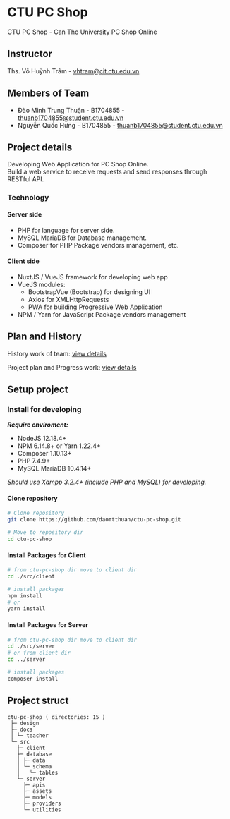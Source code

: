 # CTU PC Shop

CTU PC Shop - Can Tho University PC Shop Online

## Instructor

Ths. Võ Huỳnh Trâm - vhtram@cit.ctu.edu.vn

## Members of Team

- Đào Minh Trung Thuận - B1704855 - thuanb1704855@student.ctu.edu.vn
- Nguyễn Quốc Hưng - B1704855 - thuanb1704855@student.ctu.edu.vn

## Project details

Developing Web Application for PC Shop Online.\
Build a web service to receive requests and send responses through RESTful API.

### Technology

#### Server side

- PHP for language for server side.
- MySQL MariaDB for Database management.
- Composer for PHP Package vendors management, etc.

#### Client side

- NuxtJS / VueJS framework for developing web app
- VueJS modules:
  - BootstrapVue (Bootstrap) for designing UI
  - Axios for XMLHttpRequests
  - PWA for building Progressive Web Application
- NPM / Yarn for JavaScript Package vendors management

## Plan and History

History work of team:
[view details](https://docs.google.com/spreadsheets/d/1vGH962jmla6gglzKe0kDl633JhzgvOkVznbaEGTFGhk/edit#gid=0)

Project plan and Progress work:
[view details](https://docs.google.com/spreadsheets/d/1CTPFJPvcTw07hX6urQ7mwc35Di9SfK8CXGeoCbU1tjY/edit#gid=0)

## Setup project

### Install for developing

**_Require enviroment:_**

- NodeJS 12.18.4+
- NPM 6.14.8+ or Yarn 1.22.4+
- Composer 1.10.13+
- PHP 7.4.9+
- MySQL MariaDB 10.4.14+

_Should use Xampp 3.2.4+ (include PHP and MySQL) for developing._

#### Clone repository

```bash
# Clone repository
git clone https://github.com/daomtthuan/ctu-pc-shop.git

# Move to repository dir
cd ctu-pc-shop
```

#### Install Packages for Client

```bash
# from ctu-pc-shop dir move to client dir
cd ./src/client

# install packages
npm install
# or
yarn install
```

#### Install Packages for Server

```bash
# from ctu-pc-shop dir move to client dir
cd ./src/server
# or from client dir
cd ../server

# install packages
composer install
```

## Project struct

```pre
ctu-pc-shop ( directories: 15 )
 ├─ design
 ├─ docs
 │ └─ teacher
 └─ src
   ├─ client
   ├─ database
   │ ├─ data
   │ └─ schema
   │   └─ tables
   └─ server
     ├─ apis
     ├─ assets
     ├─ models
     ├─ providers
     └─ utilities
```
